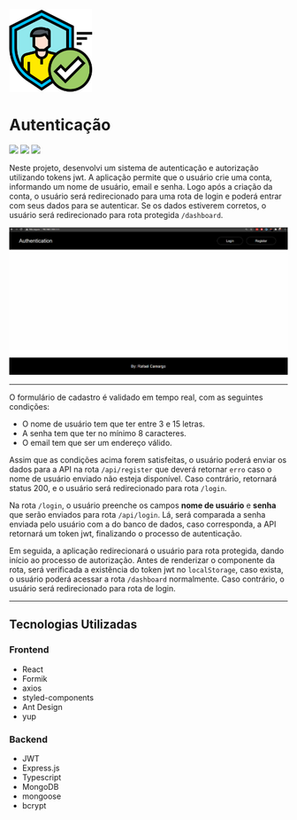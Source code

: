 <img height="150px" src="./assets/authentication.png"/>

# Autenticação

<img src="https://img.shields.io/badge/nodejs-14.16.0-blue"/>
<img src="https://img.shields.io/badge/typescript-4.2.3-blue"/>
<img src="https://img.shields.io/badge/react-17.0.1-blue"/>

Neste projeto, desenvolvi um sistema de autenticação e autorização utilizando tokens jwt. A aplicação permite que o usuário crie uma conta, informando um nome de usuário, email e senha. Logo após a criação da conta, o usuário será redirecionado para uma rota de login e poderá entrar com seus dados para se autenticar. Se os dados estiverem corretos, o usuário será redirecionado para rota protegida `/dashboard`.

<img src="./assets/authapp.gif">

---

O formulário de cadastro é validado em tempo real, com as seguintes condições:

- O nome de usuário tem que ter entre 3 e 15 letras.
- A senha tem que ter no mínimo 8 caracteres.
- O email tem que ser um endereço válido.

Assim que as condições acima forem satisfeitas, o usuário poderá enviar os dados para a API na rota `/api/register` que deverá retornar `erro` caso o nome de usuário enviado não esteja disponível. Caso contrário, retornará status 200, e o usuário será redirecionado para rota `/login`.

Na rota `/login`, o usuário preenche os campos **nome de usuário** e **senha** que serão enviados para rota `/api/login`. Lá, será comparada a senha enviada pelo usuário com a do banco de dados, caso corresponda, a API retornará um token jwt, finalizando o processo de autenticação. 

Em seguida, a aplicação redirecionará o usuário para rota protegida, dando início ao processo de autorização. Antes de renderizar o componente da rota, será verificada a existência do token jwt no `localStorage`, caso exista, o usuário poderá acessar a rota `/dashboard` normalmente. Caso contrário, o usuário será redirecionado para rota de login.

---

## Tecnologias Utilizadas

### Frontend

- React
- Formik
- axios
- styled-components
- Ant Design
- yup

### Backend

- JWT
- Express.js
- Typescript
- MongoDB
- mongoose
- bcrypt
